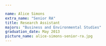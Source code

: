 ```yaml
---

name: Alice Simons
extra_name: "Senior RA"
title: Research Assistant
majors: "Business and Environmental Studies"
graduation_date: May 2013
picture_name: alice-simons-senior-ra.jpg
---
```

    
    

